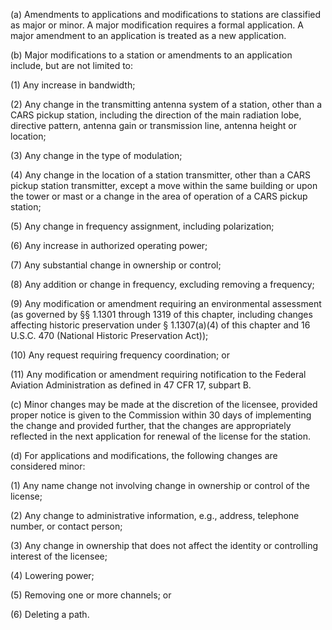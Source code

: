 (a) Amendments to applications and modifications to stations are classified as major or minor. A major modification requires a formal application. A major amendment to an application is treated as a new application.

(b) Major modifications to a station or amendments to an application include, but are not limited to:

(1) Any increase in bandwidth;

(2) Any change in the transmitting antenna system of a station, other than a CARS pickup station, including the direction of the main radiation lobe, directive pattern, antenna gain or transmission line, antenna height or location;

(3) Any change in the type of modulation;

(4) Any change in the location of a station transmitter, other than a CARS pickup station transmitter, except a move within the same building or upon the tower or mast or a change in the area of operation of a CARS pickup station;

(5) Any change in frequency assignment, including polarization;

(6) Any increase in authorized operating power;

(7) Any substantial change in ownership or control;

(8) Any addition or change in frequency, excluding removing a frequency;

(9) Any modification or amendment requiring an environmental assessment (as governed by §§ 1.1301 through 1319 of this chapter, including changes affecting historic preservation under § 1.1307(a)(4) of this chapter and 16 U.S.C. 470 (National Historic Preservation Act));

(10) Any request requiring frequency coordination; or

(11) Any modification or amendment requiring notification to the Federal Aviation Administration as defined in 47 CFR 17, subpart B.

(c) Minor changes may be made at the discretion of the licensee, provided proper notice is given to the Commission within 30 days of implementing the change and provided further, that the changes are appropriately reflected in the next application for renewal of the license for the station.

(d) For applications and modifications, the following changes are considered minor:

(1) Any name change not involving change in ownership or control of the license;

(2) Any change to administrative information, e.g., address, telephone number, or contact person;

(3) Any change in ownership that does not affect the identity or controlling interest of the licensee;

(4) Lowering power;

(5) Removing one or more channels; or

(6) Deleting a path.

